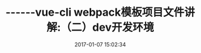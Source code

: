 ---
title: ------vue-cli webpack模板项目文件讲解:（二）dev开发环境
date: 2017-01-07 15:02:34
categories: [vue实践]
tags: [vue,webpack]
---